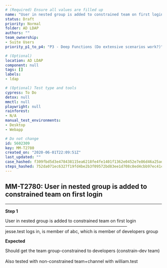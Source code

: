 ```yaml
---
# (Required) Ensure all values are filled up
name: "User in nested group is added to constrained team on first login"
status: Draft
priority: Normal
folder: AD LDAP
authors: ""
team_ownership: 
- Suite Users
priority_p1_to_p4: "P3 - Deep Functions (Do extensive scenarios work?)"

# (Optional)
location: AD LDAP
component: null
tags: []
labels: 
- ldap

# (Optional) Test type and tools
cypress: To Do
detox: null
mmctl: null
playwright: null
rainforest: 
- N/A
manual_test_environments: 
- Desktop
- Webapp

# Do not change
id: 5602309
key: MM-T2780
created_on: "2020-06-01T22:09:51Z"
last_updated: ""
case_hashed: f309fbd5d3e478438115ea6218fe4fe1401f1362e0452e7e86d46a25adafd16b155215fd63990d6f03614622370fc2f8
steps_hashed: 752da071ec6327f19fd4be2b3f09572bd83ee1d708c8ed4cbb97ec41c66a746417222f570a7e3dfde6bcc5b53ef36f96
---
```


<!-- (Auto-generated) Based on frontmatter's "key" and "name" -->

## MM-T2780: User in nested group is added to constrained team on first login

---

**Step 1**

User in nested group is added to constrained team on first login\
————————————————————————————\
jesse.test logs in, is member of abc, which is member of developers group

**Expected**

Should get the team group-constrained to developers (constrain-dev team)\
\
Also tested with non-constrained team+channel with william.test
